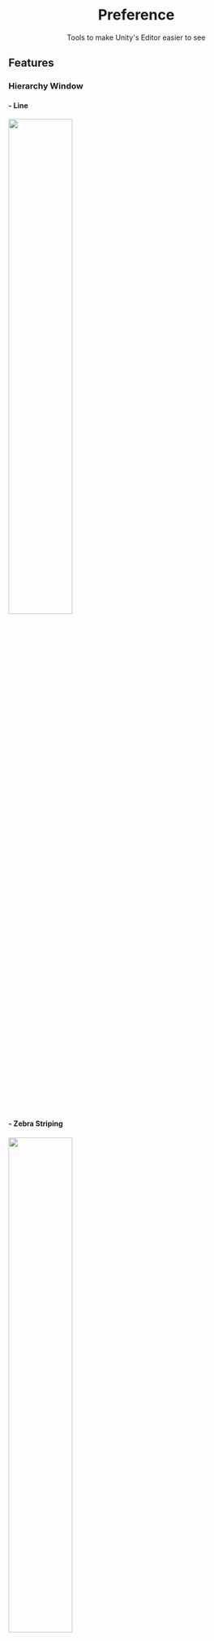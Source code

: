 <div align="center">

# **Preference**
Tools to make Unity's Editor easier to see

</div>

## Features

### Hierarchy Window

#### - Line
<img width="50%" src="https://github.com/user-attachments/assets/d38d9607-7b74-4496-95bd-4c6729d1bba5">

#### - Zebra Striping
<img width="50%" src="https://github.com/user-attachments/assets/e9b0643f-538a-416f-8eed-9571a271bb94">

#### - Active Toggle
<img width="50%" src="https://github.com/user-attachments/assets/83e96103-0c8c-4e96-a146-9ce80e0fafcf">

### Project Window

#### - Line
<img width="50%" src="https://github.com/user-attachments/assets/4b130784-1025-435c-89c5-a1c1f054a50c">

#### - Zebra Striping
<img width="50%" src="https://github.com/user-attachments/assets/02e9a571-2fcd-4145-ae4f-c23cbad7a421">

#### - Mouse Hover Highlight
<img width="50%" src="https://github.com/user-attachments/assets/dfd16bee-ead6-4101-a331-6e34c51e96c4">

## Install
Follow the steps below.

1. Open the Package Manager from `Window > Package Manager`

2. Select `Add package from git URL...`
<p align="center">
  <img width="50%" src="https://github.com/user-attachments/assets/ed1fc738-0412-40e8-aa84-b32b643c31cb">
</p>

3. Enter the following
   ```bash
   https://github.com/NullClone/Preference.git
   ```

## Usage
`Tools > Preference`

Select the one you want to enable

## Supported Version

| **Unity Version** | **Built-in** | **URP** | **HDRP** |
|:-----------------:|:------------:|:-------:|:-------:|
| **6000.0.43f1** | **〇** | **〇** | **〇** |

## Roadmap
- [x] Implementing the Hover Feature
- [ ] Lines disappearing midway
